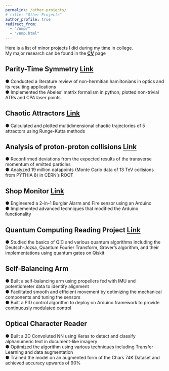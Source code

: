 ```yaml
---
permalink: /other-projects/
# title: "Other Projects"
author_profile: true
redirect_from: 
  - "/nmp/"
  - "/nmp.html"
---
```


Here is a list of minor projects I did during my time in college.  
My major research can be found in the [**CV**](/cv) page

Parity-Time Symmetry [Link](https://github.com/mvakde/parity-time-symmetry)
------
● Conducted a literature review of non-hermitian hamiltonians in optics and its resulting applications  
● Implemented the Abeles’ matrix formalism in python; plotted non-trivial ATRs and CPA laser points  

Chaotic Attractors [Link](/files/Strange-Attractors.pdf)
------
● Calculated and plotted multidimensional chaotic trajectories of 5 attractors using Runge-Kutta methods  

Analysis of proton-proton collisions [Link](https://github.com/mvakde/proton-collision-analysis)
------
● Reconfirmed deviations from the expected results of the transverse momentum of emitted particles  
● Analyzed 19 million datapoints (Monte Carlo data of 13 TeV collisions from PYTHIA 8) in CERN’s ROOT  

Shop Monitor [Link](https://github.com/mvakde/shop-monitors)
------
● Engineered a 2-in-1 Burglar Alarm and Fire sensor using an Arduino  
● Implemented advanced techniques that modified the Arduino functionality  

Quantum Computing Reading Project [Link](/files/Quantum-Computing-Mithil-Vakde.pdf)
------
● Studied the basics of QIC and various quantum algorithms including the Deutsch-Jozsa, Quantum Fourier
Transform, Grover’s algorithm, and their implementations using quantum gates on Qiskit  

Self-Balancing Arm
------
● Built a self-balancing arm using propellers fed with IMU and potentiometer data to identify alignment  
● Facilitated smooth and efficient movement by optimizing the mechanical components and tuning the sensors  
● Built a PID control algorithm to deploy on Arduino framework to provide continuously modulated control  

Optical Character Reader
------
● Built a 2D Convoluted NN using Keras to detect and classify alphanumeric text in document-like imagery  
● Optimized the algorithm using various techniques including Transfer Learning and data augmentation  
● Trained the model on an augmented form of the Chars 74K Dataset and achieved accuracy upwards of 90%  